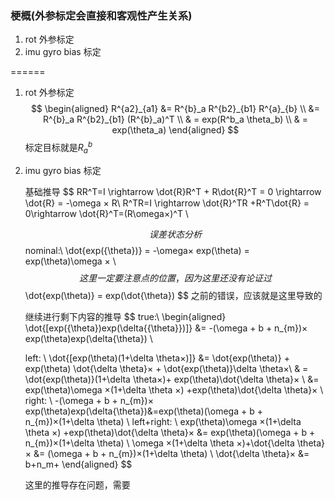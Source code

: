 <!--
 * @Author: Liu Weilong
 * @Date: 2021-04-08 20:11:49
 * @LastEditors: Liu Weilong 
 * @LastEditTime: 2021-04-16 09:51:45
 * @Description: 
-->
### 梗概(外参标定会直接和客观性产生关系)
1. rot 外参标定
2. imu gyro bias 标定


======
1. rot 外参标定
   $$
   \begin{aligned}
           R^{a2}_{a1} &= R^{b}_a R^{b2}_{b1} R^{a}_{b}
    \\
     &= R^{b}_a R^{b2}_{b1} (R^{b}_a)^T
     \\
     & = exp(R^b_a \theta_b)
     \\
     & = exp(\theta_a)
   \end{aligned}
   $$
   标定目标就是$R^{b}_a$

2. imu gyro bias 标定
   
   基础推导
   $$
    RR^T=I \rightarrow \dot{R}R^T + R\dot{R}^T = 0 \rightarrow \dot{R}  = -\omega × R\\
    R^TR=I \rightarrow \dot{R}^TR +R^T\dot{R} = 0\rightarrow \dot{R}^T=(R\omega×)^T   \\
    

   $$
   误差状态分析
   $$
   nominal:\\
    \dot{exp({\theta})} = -\omega× exp(\theta) = exp(\theta)\omega ×
    \\
   $$
   这里一定要注意点的位置，因为这里还没有论证过
   $$
   \dot{exp(\theta)} = exp(\dot{\theta}) 
   $$
   之前的错误，应该就是这里导致的

   继续进行剩下内容的推导
   $$
   true:\\
    \begin{aligned}
    \dot{[exp({\theta})exp(\delta{{\theta}})]} &= -(\omega + b + n_{m})× exp(\theta)exp(\delta{\theta})
    \\

    left:
    \\
    \dot{[exp(\theta)(1+\delta \theta×)]} &= \dot{exp(\theta)} + exp(\theta) \dot{\delta \theta}× + \dot{exp(\theta)}\delta \theta×\\
    & = \dot{exp(\theta)}(1+\delta \theta×)+ exp(\theta)\dot{\delta \theta}×
    \\
    &= exp(\theta)\omega ×(1+\delta \theta ×) +exp(\theta)\dot{\delta \theta}×
    \\
    right:
    \\
    -(\omega + b + n_{m})× exp(\theta)exp(\delta{\theta})&=exp(\theta)(\omega + b + n_{m})×(1+\delta \theta)
    \\
    left+right:
    \\
    exp(\theta)\omega ×(1+\delta \theta ×) +exp(\theta)\dot{\delta \theta}× &= exp(\theta)(\omega + b + n_{m})×(1+\delta \theta)
    \\
    \omega ×(1+\delta \theta ×)+\dot{\delta \theta}× &= (\omega + b + n_{m})×(1+\delta \theta)
    \\
    \dot{\delta \theta}× &= b+n_m+
   \end{aligned}
   $$

   这里的推导存在问题，需要